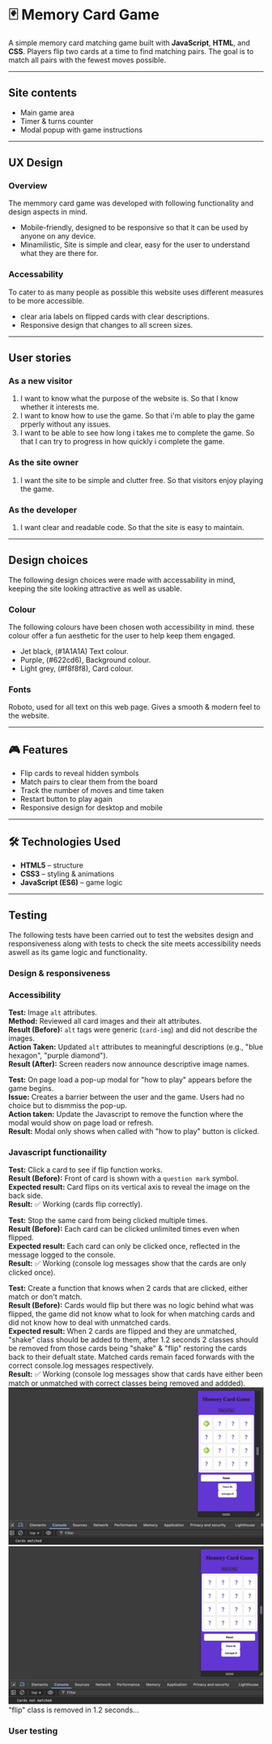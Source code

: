 # 🃏 Memory Card Game

A simple memory card matching game built with **JavaScript**, **HTML**, and **CSS**. Players flip two cards at a time to find matching pairs. The goal is to match all pairs with the fewest moves possible.

---

## Site contents
- Main game area
- Timer & turns counter
- Modal popup with game instructions

---

## UX Design
### Overview
The memmory card game was developed with following functionality and design aspects in mind.
- Mobile-friendly, designed to be responsive so that it can be used by anyone on any device.
- Minamilistic, Site is simple and clear, easy for the user to understand what they are there for.

### Accessability 
To cater to as many people as possible this website uses different measures to be more accessible.
- clear aria labels on flipped cards with clear descriptions.
- Responsive design that changes to all screen sizes.

---

## User stories
### As a new visitor
1. I want to know what the purpose of the website is. So that I know whether it interests me.
2. I want to know how to use the game. So that i'm able to play the game prperly without any issues.
3. I want to be able to see how long i takes me to complete the game. So that I can try to progress in how quickly i complete the game.

### As the site owner 
1. I want the site to be simple and clutter free. So that visitors enjoy playing the game.

### As the developer
1. I want clear and readable code. So that the site is easy to maintain.

---

## Design choices
The following design choices were made with accessability in mind, keeping the site looking attractive as well as usable.

### Colour
The following colours have been chosen woth accessibility in mind. these colour offer a fun aesthetic for the user to help keep them engaged. 
- Jet black, (#1A1A1A) Text colour.
- Purple, (#622cd6), Background colour.
- Light grey, (#f8f8f8), Card colour.

### Fonts
Roboto, used for all text on this web page. Gives a smooth & modern feel to the website.

---

## 🎮 Features
- Flip cards to reveal hidden symbols  
- Match pairs to clear them from the board  
- Track the number of moves and time taken  
- Restart button to play again  
- Responsive design for desktop and mobile  

---

## 🛠️ Technologies Used
- **HTML5** – structure  
- **CSS3** – styling & animations  
- **JavaScript (ES6)** – game logic  

---

## Testing

The following tests have been carried out to test the websites design and responsiveness along with tests to check the site meets accessibility needs aswell as its game logic and functionality.

### Design & responsiveness

### Accessibility 
**Test:** Image `alt` attributes.  
**Method:** Reviewed all card images and their alt attributes.  
**Result (Before):** `alt` tags were generic (`card-img`) and did not describe the images.  
**Action Taken:** Updated `alt` attributes to meaningful descriptions (e.g., "blue hexagon", "purple diamond").  
**Result (After):** Screen readers now announce descriptive image names.


**Test:** On page load a pop-up modal for "how to play" appears before the game begins.  
**Issue:** Creates a barrier between the user and the game. Users had no choice but to dismmiss the pop-up.  
**Action taken:** Update the Javascript to remove the function where the modal would show on page load or refresh.  
**Result:** Modal only shows when called with "how to play" button is clicked. 

### Javascript functionaility

**Test:** Click a card to see if flip function works.  
**Result (Before):** Front of card is shown with a `question mark` symbol.  
**Expected result:** Card flips on its vertical axis to reveal the image on the back side.  
**Result:** ✅ Working (cards flip correctly).  


**Test:** Stop the same card from being clicked multiple times.  
**Result (Before):** Each card can be clicked unlimited times even when flipped.  
**Expected result:** Each card can only be clicked once, reflected in the message logged to the console.  
**Result:** ✅ Working (console log messages show that the cards are only clicked once).


**Test:** Create a function that knows when 2 cards that are clicked, either match or don't match.  
**Result (Before):** Cards would flip but there was no logic behind what was flipped, the game did not know what to look for when matching cards and did not know how to deal with unmatched cards.  
**Expected result:** When 2 cards are flipped and they are unmatched, "shake" class should be added to them, after 1.2 seconds 2 classes should be removed from those cards being "shake" & "flip" restoring the cards back to their defualt state. Matched cards remain faced forwards with the correct console.log messages respectively.  
**Result:** ✅ Working (console log messages show that cards have either been match or unmatched with correct classes being removed and addded).  
![game screenshot](assets/readme/cards-match.png) 
![game screenshot](assets/readme/cards-unmatch.png) "flip" class is removed in 1.2 seconds...

### User testing

